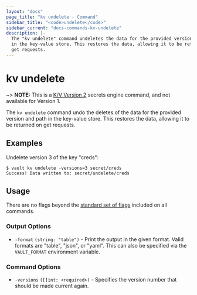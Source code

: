 ```yaml
---
layout: "docs"
page_title: "kv undelete - Command"
sidebar_title: "<code>undelete</code>"
sidebar_current: "docs-commands-kv-undelete"
description: |-
  The "kv undelete" command undeletes the data for the provided version and path
  in the key-value store. This restores the data, allowing it to be returned on
  get requests.
---
```


# kv undelete

~> **NOTE:** This is a [K/V Version 2](/docs/secrets/kv/kv-v2.html) secrets
engine command, and not available for Version 1.


The `kv undelete` command undo the deletes of the data for the provided version
and path in the key-value store. This restores the data, allowing it to be
returned on get requests.

## Examples

Undelete version 3 of the key "creds":

```text
$ vault kv undelete -versions=3 secret/creds
Success! Data written to: secret/undelete/creds
```

## Usage

There are no flags beyond the [standard set of flags](/docs/commands/index.html)
included on all commands.

### Output Options

- `-format` `(string: "table")` - Print the output in the given format. Valid
  formats are "table", "json", or "yaml". This can also be specified via the
  `VAULT_FORMAT` environment variable.

### Command Options

- `-versions` `([]int: <required>)` - Specifies the version number that should
be made current again.

